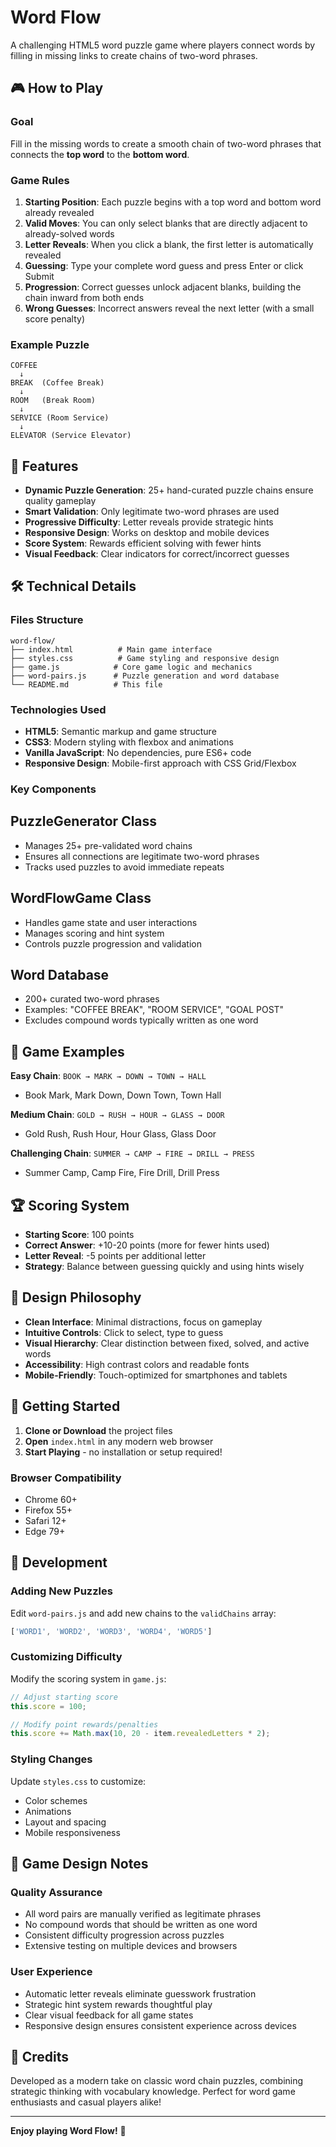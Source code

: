 # Word Flow

A challenging HTML5 word puzzle game where players connect words by filling in missing links to create chains of two-word phrases.

## 🎮 How to Play

### Goal

Fill in the missing words to create a smooth chain of two-word phrases that connects the **top word** to the **bottom word**.

### Game Rules

1. **Starting Position**: Each puzzle begins with a top word and bottom word already revealed
2. **Valid Moves**: You can only select blanks that are directly adjacent to already-solved words
3. **Letter Reveals**: When you click a blank, the first letter is automatically revealed
4. **Guessing**: Type your complete word guess and press Enter or click Submit
5. **Progression**: Correct guesses unlock adjacent blanks, building the chain inward from both ends
6. **Wrong Guesses**: Incorrect answers reveal the next letter (with a small score penalty)

### Example Puzzle

```text
COFFEE
  ↓
BREAK  (Coffee Break)
  ↓
ROOM   (Break Room)
  ↓
SERVICE (Room Service)
  ↓
ELEVATOR (Service Elevator)
```

## 🚀 Features

- **Dynamic Puzzle Generation**: 25+ hand-curated puzzle chains ensure quality gameplay
- **Smart Validation**: Only legitimate two-word phrases are used
- **Progressive Difficulty**: Letter reveals provide strategic hints
- **Responsive Design**: Works on desktop and mobile devices
- **Score System**: Rewards efficient solving with fewer hints
- **Visual Feedback**: Clear indicators for correct/incorrect guesses

## 🛠️ Technical Details

### Files Structure

```text
word-flow/
├── index.html          # Main game interface
├── styles.css          # Game styling and responsive design
├── game.js            # Core game logic and mechanics
├── word-pairs.js      # Puzzle generation and word database
└── README.md          # This file
```

### Technologies Used

- **HTML5**: Semantic markup and game structure
- **CSS3**: Modern styling with flexbox and animations
- **Vanilla JavaScript**: No dependencies, pure ES6+ code
- **Responsive Design**: Mobile-first approach with CSS Grid/Flexbox

### Key Components

## **PuzzleGenerator Class**

- Manages 25+ pre-validated word chains
- Ensures all connections are legitimate two-word phrases
- Tracks used puzzles to avoid immediate repeats

## **WordFlowGame Class**

- Handles game state and user interactions
- Manages scoring and hint system
- Controls puzzle progression and validation

## **Word Database**

- 200+ curated two-word phrases
- Examples: "COFFEE BREAK", "ROOM SERVICE", "GOAL POST"
- Excludes compound words typically written as one word

## 🎯 Game Examples

**Easy Chain**: `BOOK → MARK → DOWN → TOWN → HALL`

- Book Mark, Mark Down, Down Town, Town Hall

**Medium Chain**: `GOLD → RUSH → HOUR → GLASS → DOOR`

- Gold Rush, Rush Hour, Hour Glass, Glass Door

**Challenging Chain**: `SUMMER → CAMP → FIRE → DRILL → PRESS`

- Summer Camp, Camp Fire, Fire Drill, Drill Press

## 🏆 Scoring System

- **Starting Score**: 100 points
- **Correct Answer**: +10-20 points (more for fewer hints used)
- **Letter Reveal**: -5 points per additional letter
- **Strategy**: Balance between guessing quickly and using hints wisely

## 🎨 Design Philosophy

- **Clean Interface**: Minimal distractions, focus on gameplay
- **Intuitive Controls**: Click to select, type to guess
- **Visual Hierarchy**: Clear distinction between fixed, solved, and active words
- **Accessibility**: High contrast colors and readable fonts
- **Mobile-Friendly**: Touch-optimized for smartphones and tablets

## 🚀 Getting Started

1. **Clone or Download** the project files
2. **Open** `index.html` in any modern web browser
3. **Start Playing** - no installation or setup required!

### Browser Compatibility

- Chrome 60+
- Firefox 55+
- Safari 12+
- Edge 79+

## 🔧 Development

### Adding New Puzzles

Edit `word-pairs.js` and add new chains to the `validChains` array:

```javascript
['WORD1', 'WORD2', 'WORD3', 'WORD4', 'WORD5']
```

### Customizing Difficulty

Modify the scoring system in `game.js`:

```javascript
// Adjust starting score
this.score = 100;

// Modify point rewards/penalties
this.score += Math.max(10, 20 - item.revealedLetters * 2);
```

### Styling Changes

Update `styles.css` to customize:

- Color schemes
- Animations
- Layout and spacing
- Mobile responsiveness

## 📝 Game Design Notes

### Quality Assurance

- All word pairs are manually verified as legitimate phrases
- No compound words that should be written as one word
- Consistent difficulty progression across puzzles
- Extensive testing on multiple devices and browsers

### User Experience

- Automatic letter reveals eliminate guesswork frustration
- Strategic hint system rewards thoughtful play
- Clear visual feedback for all game states
- Responsive design ensures consistent experience across devices

## 🎉 Credits

Developed as a modern take on classic word chain puzzles, combining strategic thinking with vocabulary knowledge. Perfect for word game enthusiasts and casual players alike!

---

**Enjoy playing Word Flow!** 🌟
